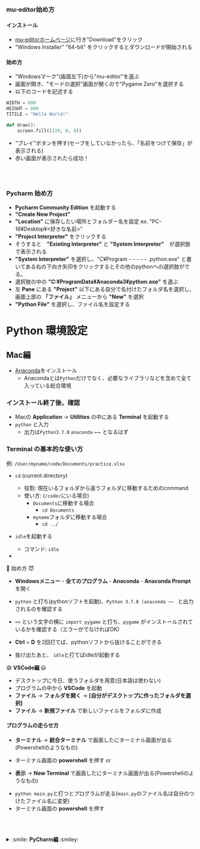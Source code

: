 ### mu-editor始め方
#### インストール
- [mu-editorホームページ](https://codewith.mu)に行き"Download"をクリック
- "Windows Installer" "64-bit" をクリックするとダウンロードが開始される

#### 始め方
- "Windowsマーク"(画面左下)から"mu-editor"を選ぶ
- 画面が開き、"モードの選択"画面が開くので"Pygame Zero"を選択する
- 以下のコードを記述する
```python
WIDTH = 800
HEIGHT = 600
TITILE = "Hello World!"

def draw():
    screen.fill((128, 0, 0))
```
- "プレイ"ボタンを押す(セーブをしていなかったら、「名前をつけて保存」が表示される)
- 赤い画面が表示されたら成功！

<br></br>

### Pycharm 始め方

- **Pycharm Community Edition** を起動する
- **"Create New Project"**
- **"Location"** に保存したい場所とフォルダー名を設定 ex. "PC-16¥Desktop¥<好きな名前>"
- **"Project Interpreter"** をクリックする
- そうすると　**"Existing Interpreter"** と **"System Interpreter"**　が選択肢で表示される
- **"System Interpreter"** を選択し、"C¥Program - - - - - .python.exe" と書いてある右の下向き矢印をクリックするとその他のpythonへの選択肢がでる。
- 選択肢の中の **"C:¥ProgramData¥Anaconda3¥python.exe"** を選ぶ
- 左 **Pane** にある **"Project"** 以下にある自分で名付けたフォルダ名を選択し、画面上部の **「ファイル」** メニューから **"New"** を選択
- **"Python File"** を選択し、ファイル名を設定する



# Python 環境設定

## Mac編

* [Anaconda](https://www.anaconda.com/download/#macos)をインストール
  * Anacondaとは`Python`だけでなく、必要なライブラリなどを含めて全て入っている総合環境

### インストール終了後、確認
* Macの **Application** &rarr; **Utilities** の中にある **Terminal** を起動する
* `python` と入力
  * 出力は`Python3.7.0` `anaconda` ~~ となるはず

### Terminal の基本的な使い方
例: `/User/myname/code/Documents/practice.xlsx`
* `cd` (current directory)
  * 役割:   現在いるフォルダから違うフォルダに移動するためのcommand
  * 使い方: (`/code/`にいる場合)
    * `Documents`に移動する場合
      * `cd Documents`
    * `myname`フォルダに移動する場合
      * `cd ../`

* `idle`を起動する
  * コマンド:   `idle`

*






:imp: 始め方 :smiling_imp:

+ **Windowsメニュー** - **全てのプログラム** - **Anaconda** - **Anaconda Prompt** を開く

+ `python` と打ち(pythonソフトを起動)、`Python 3.7.0 (anaconda ~~ ` と出力されるのを確認する
+ `>>` という文字の横に `import pygame` と打ち、`pygame` がインストールされているかを確認する（エラーがでなければOK)
+ **Ctrl** + **D** を2回打てば、pythonソフトから抜けることができる
+ 抜け出たあと、 `idle`と打てばidleが起動する


 :smile: <b> VSCode編 </b> :smiley:

<p>

+ デスクトップに今日、使うフォルダを用意(日本語は使わない)
+ プログラムの中から **VSCode** を起動
+ **ファイル** &rarr; **フォルダを開く** &rarr; **[自分がデスクトップに作ったフォルダを選択]**
+ **ファイル** &rarr; **新規ファイル** で新しいファイルをフォルダに作成
#### プログラムの走らせ方
* **ターミナル** &rarr; **統合ターミナル** で画面したにターミナル画面が出る(Powershellのようなもの)
+ ターミナル画面の **powershell** を押す
 or
* **表示** &rarr; **New Terminal** で画面したにターミナル画面が出る(Powershellのようなもの)
+ `python main.py`と打つとプログラムが走る(`main.py`のファイル名は自分のつけたファイル名に変更)
+ ターミナル画面の **powershell** を押す

</p>

</details>

<br></br>

<details>

<summary>  :smile: <b> PyCharm編 </b> :smiley:  </summary>

<p>

+ デスクトップに今日、使うフォルダを用意(日本語は使わない)
+ プログラムの中から **PyCharm** を起動
+ **Create New Project** &rarr; **locationの中のパスの右にあるフォルダアイコンをクリックする** &rarr; **[自分がデスクトップに作ったフォルダを選択]**
+ [自分がデスクトップに作ったフォルダ]の選択し、**ファイル** &rarr; **新規ファイル** で新しいファイルをフォルダに作成

</p>

</details>

<br></br>
